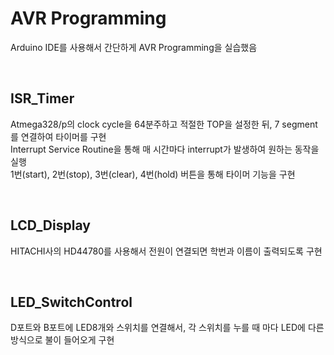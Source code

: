 # AVR Programming

Arduino IDE를 사용해서 간단하게 AVR Programming을 실습했음<br>

<br>

## ISR_Timer

Atmega328/p의 clock cycle을 64분주하고 적절한 TOP을 설정한 뒤, 7 segment를 연결하여 타이머를 구현<br>
Interrupt Service Routine을 통해 매 시간마다 interrupt가 발생하여 원하는 동작을 실행<br>
1번(start), 2번(stop), 3번(clear), 4번(hold) 버튼을 통해 타이머 기능을 구현<br>


<br>

## LCD_Display

HITACHI사의 HD44780를 사용해서 전원이 연결되면 학번과 이름이 출력되도록 구현<br>

<br>

## LED_SwitchControl

D포트와 B포트에 LED8개와 스위치를 연결해서, 각 스위치를 누를 때 마다 LED에 다른 방식으로 불이 들어오게 구현<br>